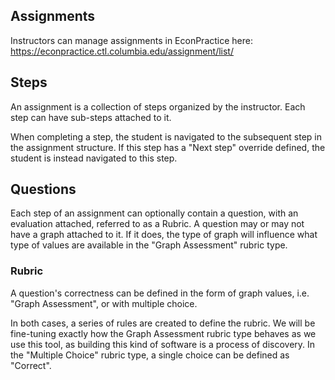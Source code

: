 ## Assignments
Instructors can manage assignments in EconPractice here:
https://econpractice.ctl.columbia.edu/assignment/list/

## Steps
An assignment is a collection of steps organized by the
instructor. Each step can have sub-steps attached to it.

When completing a step, the student is navigated to the subsequent
step in the assignment structure. If this step has a "Next step"
override defined, the student is instead navigated to this step.

## Questions
Each step of an assignment can optionally contain a question, with an
evaluation attached, referred to as a Rubric. A question may or may
not have a graph attached to it. If it does, the type of graph will
influence what type of values are available in the "Graph Assessment"
rubric type.

### Rubric
A question's correctness can be defined in the form of graph values,
i.e. "Graph Assessment", or with multiple choice.

In both cases, a series of rules are created to define the rubric.  We
will be fine-tuning exactly how the Graph Assessment rubric type
behaves as we use this tool, as building this kind of software is a
process of discovery. In the "Multiple Choice" rubric type, a single
choice can be defined as "Correct".